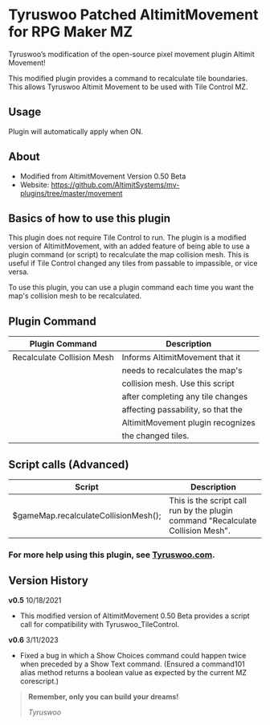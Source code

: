 # Tyruswoo Patched AltimitMovement for RPG Maker MZ

Tyruswoo’s modification of the open-source pixel movement plugin Altimit Movement!

This modified plugin provides a command to recalculate tile boundaries. This allows Tyruswoo Altimit Movement to be used with Tile Control MZ.

## Usage

Plugin will automatically apply when ON.

## About

- Modified from AltimitMovement Version 0.50 Beta
- Website: https://github.com/AltimitSystems/mv-plugins/tree/master/movement

## Basics of how to use this plugin

This plugin does not require Tile Control to run. The plugin is a modified
version of AltimitMovement, with an added feature of being able to use a
plugin command (or script) to recalculate the map collision mesh. This is
useful if Tile Control changed any tiles from passable to impassible, or
vice versa.

To use this plugin, you can use a plugin command each time you want the
map's collision mesh to be recalculated.

## Plugin Command

| Plugin Command                       | Description                        |
|--------------------------------------|------------------------------------|
| Recalculate Collision Mesh           | Informs AltimitMovement that it    |
|                                      | needs to recalculates the map's    |
|                                      | collision mesh. Use this script    |
|                                      | after completing any tile changes  |
|                                      | affecting passability, so that the |
|                                      | AltimitMovement plugin recognizes  |
|                                      | the changed tiles.                 |

## Script calls (Advanced)

| Script | Description |
|--------|-------------|
$gameMap.recalculateCollisionMesh(); | This is the script call run by the plugin command "Recalculate Collision Mesh". |

### For more help using this plugin, see [Tyruswoo.com](https://www.tyruswoo.com).

## Version History

**v0.5**  10/18/2021
- This modified version of AltimitMovement 0.50 Beta provides a
  script call for compatibility with Tyruswoo_TileControl.

**v0.6**  3/11/2023
- Fixed a bug in which a Show Choices command could happen twice when
  preceded by a Show Text command. (Ensured a command101 alias method
  returns a boolean value as expected by the current MZ corescript.)

> **Remember, only you can build your dreams!**
>
> *Tyruswoo*